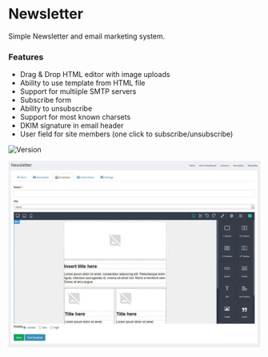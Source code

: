 # Newsletter
Simple Newsletter and email marketing system.

### Features
 - Drag & Drop HTML editor with image uploads
 - Ability to use template from HTML file
 - Support for multiiple SMTP servers
 - Subscribe form
 - Ability to unsubscribe
 - Support for most known charsets
 - DKIM signature in email header
 - User field for site members (one click to subscribe/unsubscribe)

![Version](https://img.shields.io/badge/Version-1.0.0-blue.svg)


![Preview](screenshot.jpg)
